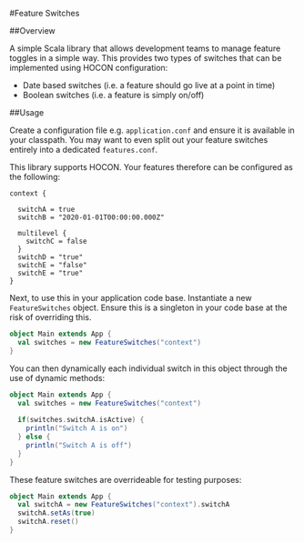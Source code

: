 #Feature Switches

##Overview

A simple Scala library that allows development teams to manage feature toggles in a simple way.
This provides two types of switches that can be implemented using HOCON configuration:

* Date based switches (i.e. a feature should go live at a point in time)
* Boolean switches (i.e. a feature is simply on/off)

##Usage
 
Create a configuration file e.g. `application.conf` and ensure it is available in your classpath. 
You may want to even split out your feature switches entirely into a dedicated `features.conf`.

This library supports HOCON. Your features therefore can be configured as the following:

```hocon
context {

  switchA = true
  switchB = "2020-01-01T00:00:00.000Z"

  multilevel {
    switchC = false
  }
  switchD = "true"
  switchE = "false"
  switchE = "true"
}
``` 

Next, to use this in your application code base. Instantiate a new `FeatureSwitches` object. Ensure this is a singleton in your code base at the risk of overriding this.

```scala
object Main extends App {
  val switches = new FeatureSwitches("context")
}
```

You can then dynamically each individual switch in this object through the use of dynamic methods:

```scala
object Main extends App {
  val switches = new FeatureSwitches("context")
  
  if(switches.switchA.isActive) {
    println("Switch A is on")
  } else {
    println("Switch A is off")
  }
}
```

These feature switches are overrideable for testing purposes:
```scala
object Main extends App {
  val switchA = new FeatureSwitches("context").switchA
  switchA.setAs(true)
  switchA.reset()
}
```